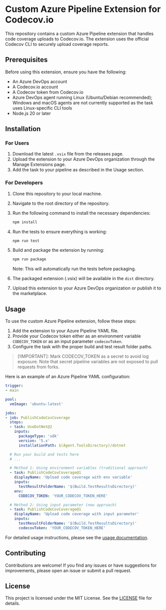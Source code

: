 # Custom Azure Pipeline Extension for Codecov.io

This repository contains a custom Azure Pipeline extension that handles code coverage uploads to Codecov.io. The extension uses the official Codecov CLI to securely upload coverage reports.

## Prerequisites

Before using this extension, ensure you have the following:

- An Azure DevOps account
- A Codecov.io account
- A Codecov token from Codecov.io
- Azure DevOps agent running Linux (Ubuntu/Debian recommended); Windows and macOS agents are not currently supported as the task uses Linux-specific CLI tools
- Node.js 20 or later

## Installation

### For Users

1. Download the latest `.vsix` file from the releases page.
2. Upload the extension to your Azure DevOps organization through the Manage Extensions page.
3. Add the task to your pipeline as described in the Usage section.

### For Developers

1. Clone this repository to your local machine.
2. Navigate to the root directory of the repository.
3. Run the following command to install the necessary dependencies:

   ```sh
   npm install
   ```

4. Run the tests to ensure everything is working:

   ```sh
   npm run test
   ```

5. Build and package the extension by running:

   ```sh
   npm run package
   ```

   Note: This will automatically run the tests before packaging.

6. The packaged extension (.vsix) will be available in the `dist` directory.
7. Upload this extension to your Azure DevOps organization or publish it to the marketplace.

## Usage

To use the custom Azure Pipeline extension, follow these steps:

1. Add the extension to your Azure Pipeline YAML file.
2. Provide your Codecov token either as an environment variable `CODECOV_TOKEN` or as an input parameter `codecovToken`.
3. Configure the task with the proper build and test result folder paths.

>[!IMPORTANT]: Mark CODECOV_TOKEN as a secret to avoid log exposure. Note that secret pipeline variables are not exposed to pull requests from forks.

Here is an example of an Azure Pipeline YAML configuration:

```yaml
trigger:
- main

pool:
  vmImage: 'ubuntu-latest'

jobs:
- job: PublishCodeCovCoverage
  steps:
  - task: UseDotNet@2
    inputs:
      packageType: 'sdk'
      version: '5.x'
      installationPath: $(Agent.ToolsDirectory)/dotnet

  # Run your build and tests here
  # ...

  # Method 1: Using environment variables (traditional approach)
  - task: PublishCodeCovCoverage@1
    displayName: 'Upload code coverage with env variable'
    inputs:
      testResultFolderName: '$(Build.TestResultsDirectory)'
    env:
      CODECOV_TOKEN: 'YOUR_CODECOV_TOKEN_HERE'

  # Method 2: Using input parameter (new approach)
  - task: PublishCodeCovCoverage@1
    displayName: 'Upload code coverage with input parameter'
    inputs:
      testResultFolderName: '$(Build.TestResultsDirectory)'
      codecovToken: 'YOUR_CODECOV_TOKEN_HERE'
```

For detailed usage instructions, please see the [usage documentation](docs/usage.md).

## Contributing

Contributions are welcome! If you find any issues or have suggestions for improvements, please open an issue or submit a pull request.

## License

This project is licensed under the MIT License. See the [LICENSE](LICENSE) file for details.
